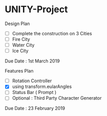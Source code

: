 # UNITY-Project

Design Plan
- [ ] Complete the construction on 3 Cities
- [ ] Fire City
- [ ] Water City
- [ ] Ice City

Due Date : 1st March 2019


Features Plan
- [ ] Rotation Controller
- [x] using transform.eularAngles
- [ ] Status Bar ( Prompt )
- [ ] Optional : Third Party Character Generator

Due Date : 23 February 2019

